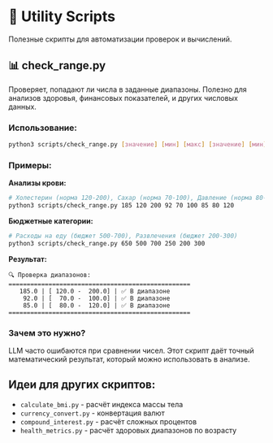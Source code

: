 # 🔧 Utility Scripts

Полезные скрипты для автоматизации проверок и вычислений.

## 📊 check_range.py

Проверяет, попадают ли числа в заданные диапазоны. Полезно для анализов здоровья, финансовых показателей, и других числовых данных.

### Использование:
```bash
python3 scripts/check_range.py [значение] [мин] [макс] [значение] [мин] [макс] ...
```

### Примеры:

**Анализы крови:**
```bash
# Холестерин (норма 120-200), Сахар (норма 70-100), Давление (норма 80-120)
python3 scripts/check_range.py 185 120 200 92 70 100 85 80 120
```

**Бюджетные категории:**
```bash
# Расходы на еду (бюджет 500-700), Развлечения (бюджет 200-300)
python3 scripts/check_range.py 650 500 700 250 200 300
```

**Результат:**
```
🔍 Проверка диапазонов:
==================================================
   185.0 | [ 120.0 -  200.0] | ✅ В диапазоне
    92.0 | [  70.0 -  100.0] | ✅ В диапазоне
    85.0 | [  80.0 -  120.0] | ✅ В диапазоне
==================================================
```

### Зачем это нужно?

LLM часто ошибаются при сравнении чисел. Этот скрипт даёт точный математический результат, который можно использовать в анализе.

## Идеи для других скриптов:

- `calculate_bmi.py` - расчёт индекса массы тела
- `currency_convert.py` - конвертация валют
- `compound_interest.py` - расчёт сложных процентов
- `health_metrics.py` - расчёт здоровых диапазонов по возрасту 